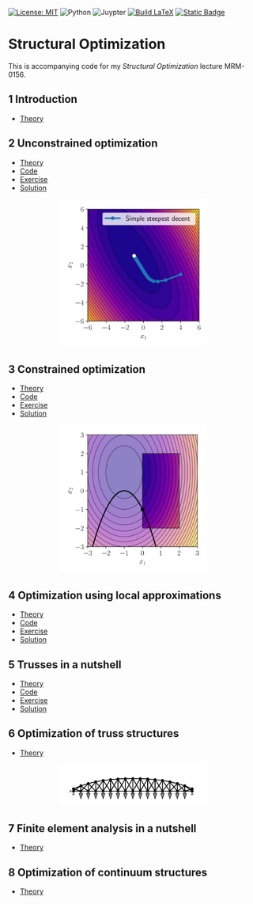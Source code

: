 [![License: MIT](https://img.shields.io/badge/License-MIT-yellow.svg)](https://opensource.org/licenses/MIT)
![Python](https://img.shields.io/badge/-Python-4B8BBE?&logo=Python&logoColor=fff)
![Juypter](https://img.shields.io/badge/-Jupyter-F37626?&logo=Jupyter&logoColor=fff)
[![Build LaTeX](https://github.com/meyer-nils/structural_optimization/actions/workflows/main.yml/badge.svg?branch=main)](https://github.com/meyer-nils/structural_optimization/actions/workflows/main.yml)
[![Static Badge](https://img.shields.io/badge/Download_PDF-1.0.0-blue)](https://github.com/meyer-nils/structural_optimization/releases/download/v1.0.0/structural_optimization.pdf)


# Structural Optimization
This is accompanying code for my *Structural Optimization* lecture MRM-0156. 

## 1 Introduction

- [Theory](https://meyer-nils.github.io/structural_optimization/introduction.html)

## 2 Unconstrained optimization

- [Theory](https://meyer-nils.github.io/structural_optimization/unconstrained_optimization.html)
- [Code](https://meyer-nils.github.io/structural_optimization/lecture_02_unconstrained_optimization.html)
- [Exercise](https://meyer-nils.github.io/structural_optimization/exercise_02_unconstrained_optimization_unsolved.html)
- [Solution](https://meyer-nils.github.io/structural_optimization/exercise_02_unconstrained_optimization.html)

<p align="center">
  <img width="300" src="figures/simple_decent.svg" style="background-color: #FFFFFF;">
</p>

## 3 Constrained optimization

- [Theory](https://meyer-nils.github.io/structural_optimization/constrained_optimization.html)
- [Code](https://meyer-nils.github.io/structural_optimization/lecture_03_constrained_optimization.html)
- [Exercise](https://meyer-nils.github.io/structural_optimization/exercise_03_constrained_optimization_unsolved.html)
- [Solution](https://meyer-nils.github.io/structural_optimization/exercise_03_constrained_optimization.html)

<p align="center">
  <img width="300" src="figures/separable_example.svg" style="background-color: #FFFFFF;">
</p>

## 4 Optimization using local approximations

- [Theory](https://meyer-nils.github.io/structural_optimization/approximation_optimization.html)
- [Code](https://meyer-nils.github.io/structural_optimization/lecture_04_approximation.html)
- [Exercise](https://meyer-nils.github.io/structural_optimization/exercise_04_approximation_unsolved.html)
- [Solution](https://meyer-nils.github.io/structural_optimization/exercise_04_approximation.html)

## 5 Trusses in a nutshell

- [Theory](https://meyer-nils.github.io/structural_optimization/truss.html)
- [Code](https://meyer-nils.github.io/structural_optimization/lecture_05_truss.html)
- [Exercise](https://meyer-nils.github.io/structural_optimization/exercise_05_sizing_unsolved.html)
- [Solution](https://meyer-nils.github.io/structural_optimization/exercise_05_sizing.html)


## 6 Optimization of truss structures

- [Theory](https://meyer-nils.github.io/structural_optimization/truss_optimization.html)

<p align="center">
  <img width="300" src="figures/bridge_shape_optimized.svg" style="background-color: #FFFFFF;">
</p>

## 7 Finite element analysis in a nutshell

- [Theory](https://meyer-nils.github.io/structural_optimization/fem.html)


## 8 Optimization of continuum structures

- [Theory](https://meyer-nils.github.io/structural_optimization/fem_optimization.html)

